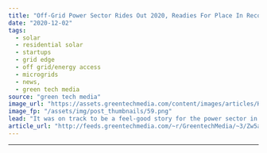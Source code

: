 ```yaml
---
title: "Off-Grid Power Sector Rides Out 2020, Readies For Place In Recovery Plans"
date: "2020-12-02"
tags: 
  - solar
  - residential solar
  - startups
  - grid edge
  - off grid/energy access
  - microgrids
  - news,
  - green tech media
source: "green tech media"
image_url: "https://assets.greentechmedia.com/content/images/articles/Husk_Power_Systems_XL.png"
image_fp: "/assets/img/post_thumbnails/59.png"
lead: "It was on track to be a feel-good story for the power sector in 2020. The energy access market had for a long time been too complex with too many companies trying to do too much. As companies figured out what they were good at, and as the weight of s ..."
article_url: "http://feeds.greentechmedia.com/~r/GreentechMedia/~3/Zw5anFTkuhY/off-grid-power-sector-rides-out-2020-readies-for-place-in-recovery-plans"
---
```


---
